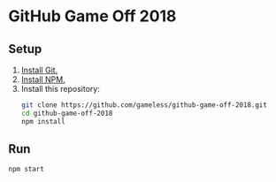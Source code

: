 GitHub Game Off 2018
====================

Setup
-----

1. [Install Git.][git]
2. [Install NPM.][npm]
3. Install this repository:
   ```sh
   git clone https://github.com/gameless/github-game-off-2018.git
   cd github-game-off-2018
   npm install
   ```

Run
---

```sh
npm start
```

[git]: https://git-scm.com/downloads
[npm]: https://www.npmjs.com/get-npm
